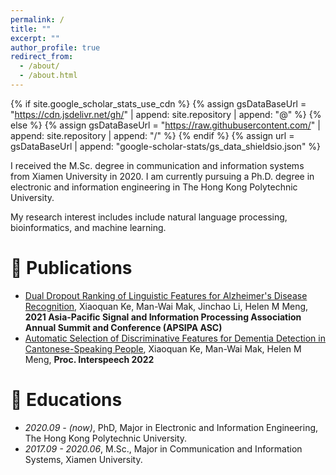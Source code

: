 ```yaml
---
permalink: /
title: ""
excerpt: ""
author_profile: true
redirect_from: 
  - /about/
  - /about.html
---
```


{% if site.google_scholar_stats_use_cdn %}
{% assign gsDataBaseUrl = "https://cdn.jsdelivr.net/gh/" | append: site.repository | append: "@" %}
{% else %}
{% assign gsDataBaseUrl = "https://raw.githubusercontent.com/" | append: site.repository | append: "/" %}
{% endif %}
{% assign url = gsDataBaseUrl | append: "google-scholar-stats/gs_data_shieldsio.json" %}

<span class='anchor' id='about-me'></span>

I received the M.Sc. degree in communication and information systems from Xiamen University in 2020. I am currently pursuing a Ph.D. degree in electronic and information engineering in The Hong Kong Polytechnic University.

My research interest includes include natural language processing, bioinformatics, and machine learning.

# 📝 Publications 
- [Dual Dropout Ranking of Linguistic Features for Alzheimer's Disease Recognition](http://www.eie.polyu.edu.hk/~mwmak/papers/apsipa21b.pdf), Xiaoquan Ke, Man-Wai Mak, Jinchao Li, Helen M Meng, **2021 Asia-Pacific Signal and Information Processing Association Annual Summit and Conference (APSIPA ASC)**
- [Automatic Selection of Discriminative Features for Dementia Detection in Cantonese-Speaking People](http://www.eie.polyu.edu.hk/~mwmak/papers/interspeech22b.pdf), Xiaoquan Ke, Man-Wai Mak, Helen M Meng, **Proc. Interspeech 2022**

# 📖 Educations
- *2020.09 - (now)*, PhD, Major in Electronic and Information Engineering, The Hong Kong Polytechnic University.
- *2017.09 - 2020.06*, M.Sc., Major in Communication and Information Systems, Xiamen University.
